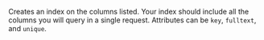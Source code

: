 Creates an index on the columns listed. Your index should include all the columns you will query in a single request.
Attributes can be `key`, `fulltext`, and `unique`.